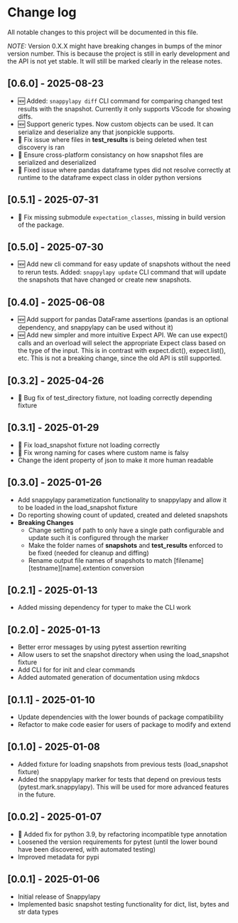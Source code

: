 # Change log
All notable changes to this project will be documented in this file.

*NOTE:* Version 0.X.X might have breaking changes in bumps of the minor version number. This is because the project is still in early development and the API is not yet stable. It will still be marked clearly in the release notes.

## [0.6.0] - 2025-08-23
- 🆕 Added: `snappylapy diff` CLI command for comparing changed test results with the snapshot. Currently it only supports VScode for showing diffs.
- 🆕 Support generic types. Now custom objects can be used. It can serialize and deserialize any that jsonpickle supports.
- 🐞 Fix issue where files in __test_results__ is being deleted when test discovery is ran
- 🐞 Ensure cross-platform consistancy on how snapshot files are serialized and deserialized
- 🐞 Fixed issue where pandas dataframe types did not resolve correctly at runtime to the dataframe expect class in older python versions

## [0.5.1] - 2025-07-31
- 🐞 Fix missing submodule `expectation_classes`, missing in build version of the package.

## [0.5.0] - 2025-07-30
- 🆕 Add new cli command for easy update of snapshots without the need to rerun tests. Added: `snappylapy update` CLI command that will update the snapshots that have changed or create new snapshots.

## [0.4.0] - 2025-06-08
- 🆕 Add support for pandas DataFrame assertions (pandas is an optional dependency, and snappylapy can be used without it)
- 🆕 Add new simpler and more intuitive Expect API. We can use expect() calls and an overload will select the appropriate Expect class based on the type of the input. This is in contrast with expect.dict(), expect.list(), etc. This is not a breaking change, since the old API is still supported.

## [0.3.2] - 2025-04-26
- 🐞 Bug fix of test_directory fixture, not loading correctly depending fixture

## [0.3.1] - 2025-01-29
- 🐞 Fix load_snapshot fixture not loading correctly
- 🐞 Fix wrong naming for cases where custom name is falsy
- Change the ident property of json to make it more human readable 


## [0.3.0] - 2025-01-26
- Add snappylapy parametization functionality to snappylapy and allow it to be loaded in the load_snapshot fixture
- Do reporting showing count of updated, created and deleted snapshots
- **Breaking Changes**
  - Change setting of path to only have a single path configurable and update such it is configured through the marker
  - Make the folder names of __snapshots__ and __test_results__ enforced to be fixed (needed for cleanup and diffing)
  - Rename output file names of snapshots to match [filename][testname][name].extention conversion
## [0.2.1] - 2025-01-13
- Added missing dependency for typer to make the CLI work

## [0.2.0] - 2025-01-13
- Better error messages by using pytest assertion rewriting
- Allow users to set the snapshot directory when using the load_snapshot fixture
- Add CLI for for init and clear commands
- Added automated generation of documentation using mkdocs
  
## [0.1.1] - 2025-01-10
- Update dependencies with the lower bounds of package compatibility
- Refactor to make code easier for users of package to modify and extend

## [0.1.0] - 2025-01-08
- Added fixture for loading snapshots from previous tests (load_snapshot fixture)
- Added the snappylapy marker for tests that depend on previous tests (pytest.mark.snappylapy). This will be used for more advanced features in the future.

## [0.0.2] - 2025-01-07
- 🐞 Added fix for python 3.9, by refactoring incompatible type annotation
- Loosened the version requirements for pytest (until the lower bound have been discovered, with automated testing)
- Improved metadata for pypi

## [0.0.1] - 2025-01-06
- Initial release of Snappylapy
- Implemented basic snapshot testing functionality for dict, list, bytes and str data types